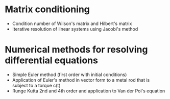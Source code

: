 # Matrix conditioning

* Condition number of Wilson's matrix and Hilbert's matrix
* Iterative resolution of linear systems using Jacobi's method

# Numerical methods for resolving differential equations

* Simple Euler method (first order with initial conditions)
* Application of Euler's method in vector form to a metal rod that is subject to a torque c(t)
* Runge Kutta 2nd and 4th order and application to Van der Pol's equation
